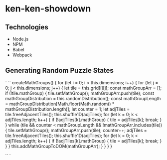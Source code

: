 # ken-ken-showdown


## Technologies

* Node.js
* NPM
* Babel
* Webpack


## Generating Random Puzzle States

`
``
    createMathGroups() {
        for (let i = 0; i < this.dimensions; i++) {
            for (let j = 0; j < this.dimensions; j++) {
                let tile = this.grid[i][j];
                const mathGroupArr = [];
                if (!tile.mathGroup) {
                    tile.setMathGroup();
                    mathGroupArr.push(tile);
                    const mathGroupDistribution = this.randomDistribution();
                    const mathGroupLength = mathGroupDistribution[Math.floor(Math.random() * mathGroupDistribution.length)];
                    let counter = 1;
                    let adjTiles = tile.freeAdjacentTiles();
                    this.shuffle1D(adjTiles);
                    for (let k = 0; k < adjTiles.length; k++) {
                        if (!adjTiles[k].mathGroup) {
                            tile = adjTiles[k];
                            break;
                        }
                    }
                    while (tile && counter < mathGroupLength && !mathGroupArr.includes(tile)) {
                        tile.setMathGroup();
                        mathGroupArr.push(tile);
                        counter++;
                        adjTiles = tile.freeAdjacentTiles();
                        this.shuffle1D(adjTiles);
                        for (let k = 0; k < adjTiles.length; k++) {
                            if (!adjTiles[k].mathGroup) {
                                tile = adjTiles[k];
                                break;
                            }
                        }
                    }
                    this.addMathGroupToDOM(mathGroupArr);
                }
            }
        }
    }


``
`

